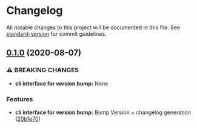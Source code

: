 # Changelog

All notable changes to this project will be documented in this file. See [standard-version](https://github.com/conventional-changelog/standard-version) for commit guidelines.

## [0.1.0](https://github.com/eladyaniv01/SC2MapAnalysis/compare/v0.0.24...v0.1.0) (2020-08-07)


### ⚠ BREAKING CHANGES

* **cli interface for version bump:** None

### Features

* **cli interface for version bump:** Bump Version + changelog generation ([20b1e70](https://github.com/eladyaniv01/SC2MapAnalysis/commit/20b1e70693a3aef37eba068fb38965c82d076716))
